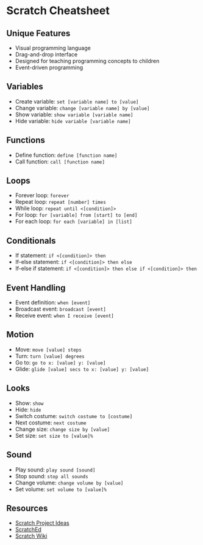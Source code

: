 # Scratch Cheatsheet

## Unique Features
- Visual programming language
- Drag-and-drop interface
- Designed for teaching programming concepts to children
- Event-driven programming

## Variables
- Create variable: `set [variable name] to [value]`
- Change variable: `change [variable name] by [value]`
- Show variable: `show variable [variable name]`
- Hide variable: `hide variable [variable name]`

## Functions
- Define function: `define [function name]`
- Call function: `call [function name]`

## Loops
- Forever loop: `forever`
- Repeat loop: `repeat [number] times`
- While loop: `repeat until <[condition]>`
- For loop: `for [variable] from [start] to [end]`
- For each loop: `for each [variable] in [list]`

## Conditionals
- If statement: `if <[condition]> then`
- If-else statement: `if <[condition]> then else`
- If-else if statement: `if <[condition]> then else if <[condition]> then`

## Event Handling
- Event definition: `when [event]`
- Broadcast event: `broadcast [event]`
- Receive event: `when I receive [event]`

## Motion
- Move: `move [value] steps`
- Turn: `turn [value] degrees`
- Go to: `go to x: [value] y: [value]`
- Glide: `glide [value] secs to x: [value] y: [value]`

## Looks
- Show: `show`
- Hide: `hide`
- Switch costume: `switch costume to [costume]`
- Next costume: `next costume`
- Change size: `change size by [value]`
- Set size: `set size to [value]%`

## Sound
- Play sound: `play sound [sound]`
- Stop sound: `stop all sounds`
- Change volume: `change volume by [value]`
- Set volume: `set volume to [value]%`

## Resources
- [Scratch Project Ideas](https://scratch.mit.edu/ideas)
- [ScratchEd](https://www.scratch.mit.edu/educators)
- [Scratch Wiki](https://en.scratch-wiki.info)